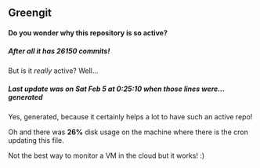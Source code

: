 ## Greengit

#### Do you wonder why this repository is so active?

##### After all it has 26150 commits!

But is it *really* active? Well...

##### Last update was on Sat Feb 5 at 0:25:10 when those lines were... generated

Yes, generated, because it certainly helps a lot to have such an active repo!

Oh and there was **26%** disk usage on the machine
where there is the cron updating this file.

Not the best way to monitor a VM in the cloud but it works! :)

